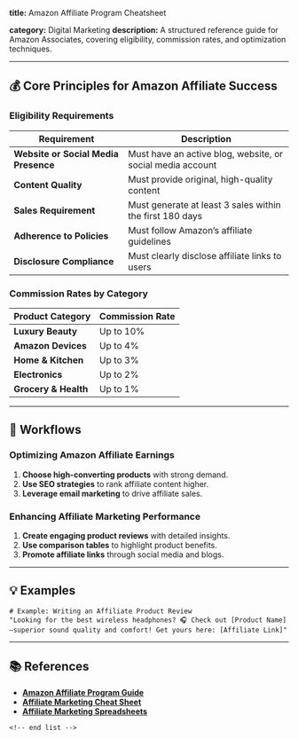 **title:** Amazon Affiliate Program Cheatsheet

**category:** Digital Marketing
**description:** A structured reference guide for Amazon Associates, covering eligibility, commission rates, and optimization techniques.

---

## 💰 **Core Principles for Amazon Affiliate Success**

### **Eligibility Requirements**

| Requirement                                | Description                                                |
| ------------------------------------------ | ---------------------------------------------------------- |
| **Website or Social Media Presence** | Must have an active blog, website, or social media account |
| **Content Quality**                  | Must provide original, high-quality content                |
| **Sales Requirement**                | Must generate at least 3 sales within the first 180 days   |
| **Adherence to Policies**            | Must follow Amazon’s affiliate guidelines                 |
| **Disclosure Compliance**            | Must clearly disclose affiliate links to users             |

### **Commission Rates by Category**

| Product Category           | Commission Rate |
| -------------------------- | --------------- |
| **Luxury Beauty**    | Up to 10%       |
| **Amazon Devices**   | Up to 4%        |
| **Home & Kitchen**   | Up to 3%        |
| **Electronics**      | Up to 2%        |
| **Grocery & Health** | Up to 1%        |

---

## 🔄 **Workflows**

### **Optimizing Amazon Affiliate Earnings**

1. **Choose high-converting products** with strong demand.
2. **Use SEO strategies** to rank affiliate content higher.
3. **Leverage email marketing** to drive affiliate sales.

### **Enhancing Affiliate Marketing Performance**

1. **Create engaging product reviews** with detailed insights.
2. **Use comparison tables** to highlight product benefits.
3. **Promote affiliate links** through social media and blogs.

---

## 💡 **Examples**

```plaintext
# Example: Writing an Affiliate Product Review
"Looking for the best wireless headphones? 🎧 Check out [Product Name]—superior sound quality and comfort! Get yours here: [Affiliate Link]"  
```

---

## 📚 **References**

- **[Amazon Affiliate Program Guide](https://bloggingfornewbloggers.com/amazon-affiliate-program-for-beginners-dos-donts/)**
- **[Affiliate Marketing Cheat Sheet](https://affiliatemarketingmentorsonline.com/affiliate-marketing-cheat-sheet/)**
- **[Affiliate Marketing Spreadsheets](https://monetize.info/affiliate-marketing-spreadsheets/)**

```
<!-- end list -->
```
